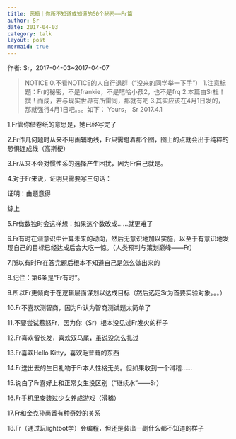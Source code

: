 ```yaml
---
title: 恶搞｜你所不知道或知道的50个秘密——Fr篇
author: Sr
date: 2017-04-03
category: talk
layout: post
mermaid: true
---
```


作者: Sr，2017-04-03~2017-04-07

>NOTICE
>0.不看NOTICE的人自行退群（“没来的同学举一下手”）
>1.注意标题：Fr的秘密，不是frankie，不是嘻哈小孩2，也不是frq
>2.本篇由Sr杜！撰！而成，若与现实世界有所雷同，那就有吧
>3.其实应该在4月1日发的，那就强行4月1日吧。。。如下：
>Yours，
>Sr
>2017.4.1


1.Fr管你借卷纸的意思是，她已经写完了

2.Fr作几何题时从来不用画辅助线，Fr只需瞪着那个图，图上的点就会出于纯粹的恐惧连成线（高斯梗）

3.Fr从来不会对惯性系的选择产生困扰，因为Fr自己就是。

4.对于Fr来说，证明只需要写三句话：

证明：由题意得

综上

5.Fr做数独时会这样想：如果这个数改成……就更难了

6.Fr有时在潜意识中计算未来的动向，然后无意识地加以实施，以至于有意识地发现自己的目标已经达成后会大吃一惊。（人类预判与策划巅峰——Fr）

7.所以有时Fr在答完题后根本不知道自己是怎么做出来的

8.记住：第6条是“Fr有时”。

9.所以Fr更倾向于在逻辑层面谋划以达成目标（然后选定Sr为首要实验对象。。。）

10.Fr不喜欢测智商，因为Fr认为智商测试题太简单了

11.不要尝试惹怒Fr，因为你（Sr）根本没见过Fr发火的样子

12.Fr喜欢留长发，喜欢双马尾，虽说没怎么扎过

13.Fr喜欢Hello Kitty，喜欢毛茸茸的东西

14.Fr送出去的生日礼物于Fr本人性格无关。但如果收到一个滑稽……

15.说白了Fr喜好上和正常女生没区别（“继续水”——Sr）

16.Fr手机里安装过少女养成游戏（滑稽）

17.Fr和金克孙尚香有种奇妙的关系

18.Fr（通过玩lightbot学）会编程，但还是装出一副什么都不知道的样子

